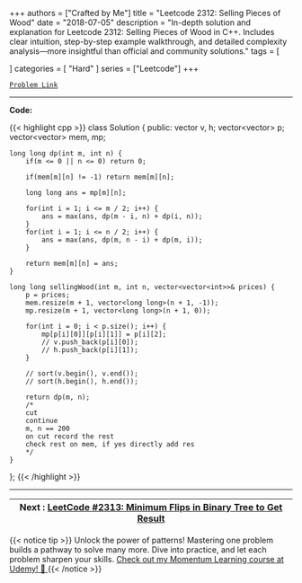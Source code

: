 
+++
authors = ["Crafted by Me"]
title = "Leetcode 2312: Selling Pieces of Wood"
date = "2018-07-05"
description = "In-depth solution and explanation for Leetcode 2312: Selling Pieces of Wood in C++. Includes clear intuition, step-by-step example walkthrough, and detailed complexity analysis—more insightful than official and community solutions."
tags = [
    
]
categories = [
    "Hard"
]
series = ["Leetcode"]
+++



[`Problem Link`](https://leetcode.com/problems/selling-pieces-of-wood/description/)

---

**Code:**

{{< highlight cpp >}}
class Solution {
public:
    vector<int> v, h;
    vector<vector<int>> p;
    vector<vector<long long>> mem, mp;
    
    long long dp(int m, int n) {
        if(m <= 0 || n <= 0) return 0;

        if(mem[m][n] != -1) return mem[m][n];
        
        long long ans = mp[m][n];

        for(int i = 1; i <= m / 2; i++) {
            ans = max(ans, dp(m - i, n) + dp(i, n));
        }
        for(int i = 1; i <= n / 2; i++) {
            ans = max(ans, dp(m, n - i) + dp(m, i));
        }
        
        return mem[m][n] = ans;
    }
    
    long long sellingWood(int m, int n, vector<vector<int>>& prices) {
        p = prices;
        mem.resize(m + 1, vector<long long>(n + 1, -1));
        mp.resize(m + 1, vector<long long>(n + 1, 0));        

        for(int i = 0; i < p.size(); i++) {
            mp[p[i][0]][p[i][1]] = p[i][2];
            // v.push_back(p[i][0]);
            // h.push_back(p[i][1]);
        }

        // sort(v.begin(), v.end());
        // sort(h.begin(), h.end());        

        return dp(m, n);
        /*
        cut
        continue
        m, n == 200
        on cut record the rest
        check rest on mem, if yes directly add res
        */        
    }
};
{{< /highlight >}}


---


| Next : [LeetCode #2313: Minimum Flips in Binary Tree to Get Result](grid47.xyz/leetcode_2313) |
| --- |
{{< notice tip >}}
Unlock the power of patterns! Mastering one problem builds a pathway to solve many more. Dive into practice, and let each problem sharpen your skills. [Check out my Momentum Learning course at Udemy! 🚀 ](https://www.udemy.com/course/algorithms-and-data-structures-in-cpp/)
{{< /notice >}}

